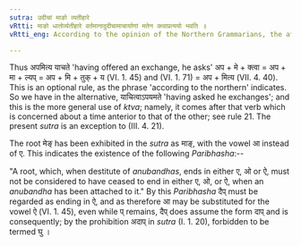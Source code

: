```yaml
---
sutra: उदीचां माङो व्यतीहारे
vRtti: माङो धातोर्व्यतीहारे वर्तमानादुदीचामाचार्याणां मतेन क्त्वाप्रत्ययो भवति ॥
vRtti_eng: According to the opinion of the Northern Grammarians, the affix \"_ktva_\" is added to the root \"_men_\" (to exchange), when the sense is that of interchange, (though the action denoted by the former word is not prior to the action denoted by the latter word).

---
```

Thus अपमित्य याचते 'having offered an exchange, he asks' अप + मे + क्त्वा = अप + मा + ल्यप् = अप + मि + तुक् + य (VI. 1. 45) and (VI. 1. 71) = अप + मित्य (VII. 4. 40). This is an optional rule, as the phrase 'according to the northern' indicates. So we have in the alternative, याचित्वाऽपयमते 'having asked he exchanges'; and this is the more general use of _ktva_; namely, it comes after that verb which is concerned about a time anterior to that of the other; see rule 21. The present _sutra_ is an exception to (III. 4. 21).

The root मेङ् has been exhibited in the _sutra_ as माङ्, with the vowel आ instead of ए. This indicates the existence of the following _Paribhasha_:--

"A root, which, when destitute of _anubandhas_, ends in either ए, ओ or ऐ, must not be considered to have ceased to end in either ए, ओ, or ऐ, when an _anubandha_ has been attached to it." By this _Paribhasha_ दैप् must be regarded as ending in ऐ, and as therefore आ may be substituted for the vowel ऐ (VI. 1. 45), even while प् remains, दैप् does assume the form दाप् and is consequently; by the prohibition अदाप् in _sutra_ (I. 1. 20), forbidden to be termed घु ।